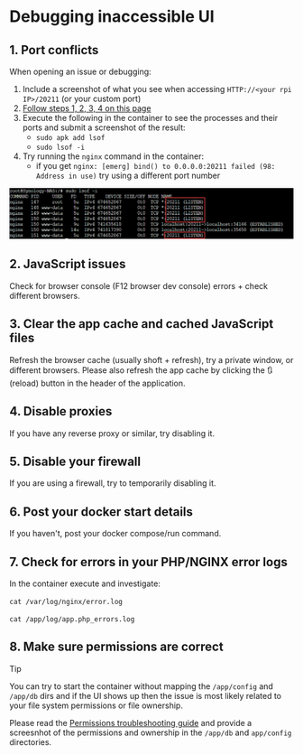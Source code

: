 # Debugging inaccessible UI

## 1. Port conflicts

When opening an issue or debugging:

1. Include a screenshot of what you see when accessing `HTTP://<your rpi IP>/20211` (or your custom port)
1. [Follow steps 1, 2, 3, 4  on this page](./DEBUG_TIPS.md) 
1. Execute the following in the container to see the processes and their ports and submit a screenshot of the result:
   - `sudo apk add lsof`
   - `sudo lsof -i`
1. Try running the `nginx` command in the container:
   - if you get `nginx: [emerg] bind() to 0.0.0.0:20211 failed (98: Address in use)` try using a different port number


![lsof ports](./img/WEB_UI_PORT_DEBUG/container_port.png)

## 2. JavaScript issues 

Check for browser console (F12 browser dev console) errors + check different browsers.

## 3. Clear the app cache and cached JavaScript files

Refresh the browser cache (usually shoft + refresh), try a private window, or different browsers. Please also refresh the app cache by clicking the 🔃 (reload) button in the header of the application. 

## 4. Disable proxies

If you have any reverse proxy or similar, try disabling it. 

## 5. Disable your firewall

If you are using a firewall, try to temporarily disabling it. 

## 6. Post your docker start details

If you haven't, post your docker compose/run command.

## 7. Check for errors in your PHP/NGINX error logs

In the container execute and investigate:

`cat /var/log/nginx/error.log`

`cat /app/log/app.php_errors.log`

## 8. Make sure permissions are correct

> [!TIP]
> You can try to start the container without mapping the `/app/config` and `/app/db` dirs and if the UI shows up then the issue is most likely related to your file system permissions or file ownership. 

Please read the [Permissions troubleshooting guide](./FILE_PERMISSIONS.md) and provide a screesnhot of the permissions and ownership in the `/app/db` and `app/config` directories. 
